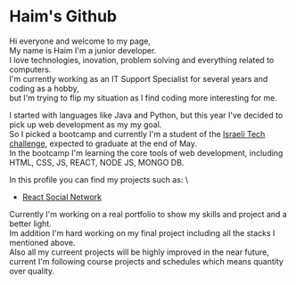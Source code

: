 # Haim's Github
Hi everyone and welcome to my page, \
My name is Haim I'm a junior developer. \
I love technologies, inovation, problem solving and everything related to computers. \
I'm currently working as an IT Support Specialist for several years and coding as a hobby, \
but I'm trying to flip my situation as I find coding more interesting for me.

I started with languages like Java and Python, but this year I've decided to pick up web development as my my goal. \
So I picked a bootcamp and currently I'm a student of the [Israeli Tech challenge](https://www.itc.tech/), expected to graduate at the end of May. \
In the bootcamp I'm learning the core tools of web development, including HTML, CSS, JS, REACT, NODE JS, MONGO DB.

In this profile you can find my projects such as: \
- [React Social Network](https://github.com/haimmm/React-Social-Network)


Currently I'm working on a real portfolio to show my skills and project and a better light. \
Im addition I'm hard working on my final project including all the stacks I mentioned above. \
Also all my curreent projects will be highly improved in the near future, current I'm following course projects and schedules which means quantity over quality.


